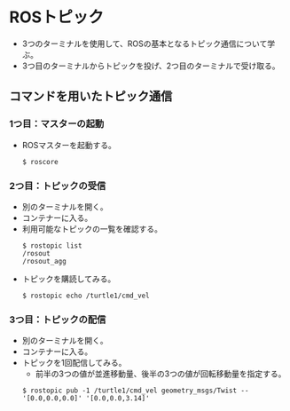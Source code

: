 # ROSトピック
- 3つのターミナルを使用して、ROSの基本となるトピック通信について学ぶ。
- 3つ目のターミナルからトピックを投げ、2つ目のターミナルで受け取る。

## コマンドを用いたトピック通信
### 1つ目：マスターの起動
- ROSマスターを起動する。
  ```
  $ roscore
  ```

### 2つ目：トピックの受信
- 別のターミナルを開く。
- コンテナーに入る。
- 利用可能なトピックの一覧を確認する。
  ```
  $ rostopic list
  /rosout
  /rosout_agg
  ```
- トピックを購読してみる。
  ```
  $ rostopic echo /turtle1/cmd_vel
  ```

### 3つ目：トピックの配信
- 別のターミナルを開く。
- コンテナーに入る。
- トピックを1回配信してみる。
  - 前半の3つの値が並進移動量、後半の3つの値が回転移動量を指定する。
   ```
   $ rostopic pub -1 /turtle1/cmd_vel geometry_msgs/Twist -- '[0.0,0.0,0.0]' '[0.0,0.0,3.14]'
   ```
